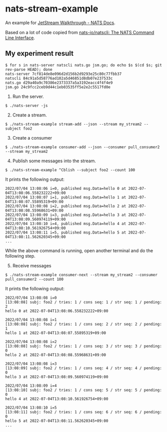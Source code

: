 nats-stream-example
===================

An example for [JetStream Walkthrough - NATS Docs](https://docs.nats.io/nats-concepts/jetstream/js_walkthrough).

Based on a lot of code copied from [nats-io/natscli: The NATS Command Line Interface](https://github.com/nats-io/natscli).

## My experiment result

```
$ for s in nats-server natscli nats.go jsm.go; do echo $s $(cd $s; git rev-parse HEAD); done
nats-server 7cf814de8e096d2d156b2d9293e25c80c77fbb37
natscli 84c91a5d58776ad102a5d46851d8db07e237533c
nats.go d29a40a9c70386e2373337a5a3192eacc4f4f4e9
jsm.go 24c9fcc2ceb9d44c1eb03535ff5e2e2c5517fd0e
```

1. Run the server.

```
$ ./nats-server -js
```


2. Create a stream.

```
$ ./nats-stream-example stream-add --json --stream my_stream2 --subject foo2
```

3. Create a consumer

```
$ ./nats-stream-example consumer-add --json --consumer pull_consumer2 --stream my_stream2
```

4. Publish some messages into the stream.

```
$ ./nats-stream-example ^Cblish --subject foo2 --count 100
```

It prints the following output:

```
2022/07/04 13:08:06 i=0, published msg.Data=hello 0 at 2022-07-04T13:08:06.558232222+09:00
2022/07/04 13:08:07 i=1, published msg.Data=hello 1 at 2022-07-04T13:08:07.55895319+09:00
2022/07/04 13:08:08 i=2, published msg.Data=hello 2 at 2022-07-04T13:08:08.55968631+09:00
2022/07/04 13:08:09 i=3, published msg.Data=hello 3 at 2022-07-04T13:08:09.560974119+09:00
2022/07/04 13:08:10 i=4, published msg.Data=hello 4 at 2022-07-04T13:08:10.561926754+09:00
2022/07/04 13:08:11 i=5, published msg.Data=hello 5 at 2022-07-04T13:08:11.562620345+09:00
...
```

While the above command is running, open another terminal and do the following step.

5. Receive messages

```
$ ./nats-stream-example consumer-next --stream my_stream2 --consumer pull_consumer2 --count 100
```

It prints the following output:

```
2022/07/04 13:08:08 i=0
[13:08:08] subj: foo2 / tries: 1 / cons seq: 1 / str seq: 1 / pending: 2
hello 0 at 2022-07-04T13:08:06.558232222+09:00

2022/07/04 13:08:08 i=1
[13:08:08] subj: foo2 / tries: 1 / cons seq: 2 / str seq: 2 / pending: 1
hello 1 at 2022-07-04T13:08:07.55895319+09:00

2022/07/04 13:08:08 i=2
[13:08:08] subj: foo2 / tries: 1 / cons seq: 3 / str seq: 3 / pending: 0
hello 2 at 2022-07-04T13:08:08.55968631+09:00

2022/07/04 13:08:08 i=3
[13:08:09] subj: foo2 / tries: 1 / cons seq: 4 / str seq: 4 / pending: 0
hello 3 at 2022-07-04T13:08:09.560974119+09:00

2022/07/04 13:08:09 i=4
[13:08:10] subj: foo2 / tries: 1 / cons seq: 5 / str seq: 5 / pending: 0
hello 4 at 2022-07-04T13:08:10.561926754+09:00

2022/07/04 13:08:10 i=5
[13:08:11] subj: foo2 / tries: 1 / cons seq: 6 / str seq: 6 / pending: 0
hello 5 at 2022-07-04T13:08:11.562620345+09:00
...
```
